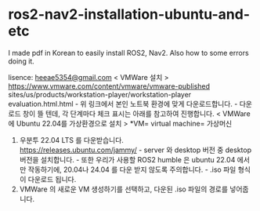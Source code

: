 # ros2-nav2-installation-ubuntu-and-etc
I made pdf in Korean to easily install ROS2, Nav2. Also how to some errors doing it. 

lisence: heeae5354@gmail.com 
< VMWare 설치 > 
https://www.vmware.com/content/vmware/vmware-published
sites/us/products/workstation-player/workstation-player
evaluation.html.html - 위 링크에서 본인 노트북 환경에 맞게 다운로드합니다. - 다운로드 창이 뜰 텐데, 각 단계마다 체크 표시는 아래를 참고하여 진행합니다. 
< VMWare 에 Ubuntu 22.04를 가상환경으로 설치 > 
*VM= virtual machine= 가상머신 
1. 우분투 22.04 LTS 를 다운받습니다.  
https://releases.ubuntu.com/jammy/  - server 와 desktop 버전 중 desktop 버전을 설치합니다. - 또한 우리가 사용할 ROS2 humble 은 ubuntu 22.04 에서만 작동하기에, 20.04나 
24.04 를 다운 받지 않도록 주의합니다.  - .iso 파일 형식이 다운로드 됩니다. 
2. VMWare 의 새로운 VM 생성하기를 선택하고, 다운된 .iso 파일의 경로를 넣어줍니다.

